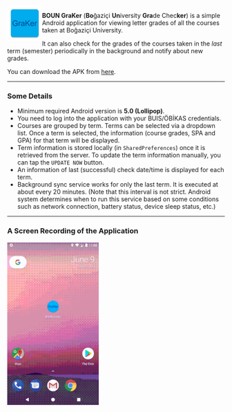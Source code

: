 <img align="left" width="16%" src="app/src/main/ic_launcher-web.png">

**BOUN GraKer** (**Bo**ğaziçi **Un**iversity **Gra**de Chec**ker**) is a simple Android application
for viewing letter grades of all the courses taken at Boğaziçi University.

It can also check for the grades of the courses taken in the _last_ term (semester) periodically in the background
and notify about new grades.

You can download the APK from [here](apk/boun-graker-signed.apk).

***

### Some Details

- Minimum required Android version is **5.0 (Lollipop)**.
- You need to log into the application with your BUIS/ÖBİKAS credentials.
- Courses are grouped by term. Terms can be selected via a dropdown list. 
Once a term is selected, the information (course grades, SPA and GPA) for that term will be displayed.
- Term information is stored locally (in `SharedPreferences`) once it is retrieved from the server. 
To update the term information manually, you can tap the `UPDATE NOW` button.
- An information of last (successful) check date/time is displayed for each term.
- Background sync service works for only the last term. It is executed at about every 20 minutes. 
(Note that this interval is not strict. Android system determines when to run this service based on some conditions 
such as network connection, battery status, device sleep status, etc.)


***

### A Screen Recording of the Application

<img width="42%" src="boun-graker-1024.gif">
